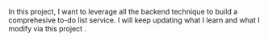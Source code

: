 In this project, I want to leverage all the backend technique to build a
comprehesive to-do list service.
I will keep updating what I learn and what I modify via this project
.

